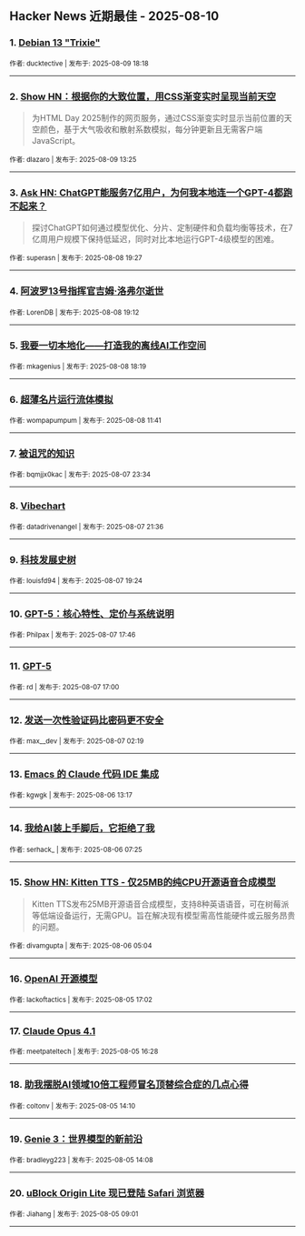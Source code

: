 ## Hacker News 近期最佳 - 2025-08-10


### 1. [Debian 13 "Trixie"](https://news.ycombinator.com/item?id=44848782)

<sub>作者: ducktective | 发布于: 2025-08-09 18:18</sub>

---

### 2. [Show HN：根据你的大致位置，用CSS渐变实时呈现当前天空](https://news.ycombinator.com/item?id=44846281)
> 为HTML Day 2025制作的网页服务，通过CSS渐变实时显示当前位置的天空颜色，基于大气吸收和散射系数模拟，每分钟更新且无需客户端JavaScript。

<sub>作者: dlazaro | 发布于: 2025-08-09 13:25</sub>

---

### 3. [Ask HN: ChatGPT能服务7亿用户，为何我本地连一个GPT-4都跑不起来？](https://news.ycombinator.com/item?id=44840728)
> 探讨ChatGPT如何通过模型优化、分片、定制硬件和负载均衡等技术，在7亿周用户规模下保持低延迟，同时对比本地运行GPT-4级模型的困难。

<sub>作者: superasn | 发布于: 2025-08-08 19:27</sub>

---

### 4. [阿波罗13号指挥官吉姆·洛弗尔逝世](https://news.ycombinator.com/item?id=44840582)

<sub>作者: LorenDB | 发布于: 2025-08-08 19:12</sub>

---

### 5. [我要一切本地化——打造我的离线AI工作空间](https://news.ycombinator.com/item?id=44840013)

<sub>作者: mkagenius | 发布于: 2025-08-08 18:19</sub>

---

### 6. [超薄名片运行流体模拟](https://news.ycombinator.com/item?id=44835879)

<sub>作者: wompapumpum | 发布于: 2025-08-08 11:41</sub>

---

### 7. [被诅咒的知识](https://news.ycombinator.com/item?id=44831704)

<sub>作者: bqmjjx0kac | 发布于: 2025-08-07 23:34</sub>

---

### 8. [Vibechart](https://news.ycombinator.com/item?id=44830684)

<sub>作者: datadrivenangel | 发布于: 2025-08-07 21:36</sub>

---

### 9. [科技发展史树](https://news.ycombinator.com/item?id=44829185)

<sub>作者: louisfd94 | 发布于: 2025-08-07 19:24</sub>

---

### 10. [GPT-5：核心特性、定价与系统说明](https://news.ycombinator.com/item?id=44827794)

<sub>作者: Philpax | 发布于: 2025-08-07 17:46</sub>

---

### 11. [GPT-5](https://news.ycombinator.com/item?id=44826997)

<sub>作者: rd | 发布于: 2025-08-07 17:00</sub>

---

### 12. [发送一次性验证码比密码更不安全](https://news.ycombinator.com/item?id=44819917)

<sub>作者: max__dev | 发布于: 2025-08-07 02:19</sub>

---

### 13. [Emacs 的 Claude 代码 IDE 集成](https://news.ycombinator.com/item?id=44811567)

<sub>作者: kgwgk | 发布于: 2025-08-06 13:17</sub>

---

### 14. [我给AI装上手脚后，它拒绝了我](https://news.ycombinator.com/item?id=44808794)

<sub>作者: serhack_ | 发布于: 2025-08-06 07:25</sub>

---

### 15. [Show HN: Kitten TTS - 仅25MB的纯CPU开源语音合成模型](https://news.ycombinator.com/item?id=44807868)
> Kitten TTS发布25MB开源语音合成模型，支持8种英语语音，可在树莓派等低端设备运行，无需GPU。旨在解决现有模型需高性能硬件或云服务昂贵的问题。

<sub>作者: divamgupta | 发布于: 2025-08-06 05:04</sub>

---

### 16. [OpenAI 开源模型](https://news.ycombinator.com/item?id=44800746)

<sub>作者: lackoftactics | 发布于: 2025-08-05 17:02</sub>

---

### 17. [Claude Opus 4.1](https://news.ycombinator.com/item?id=44800185)

<sub>作者: meetpateltech | 发布于: 2025-08-05 16:28</sub>

---

### 18. [助我摆脱AI领域10倍工程师冒名顶替综合症的几点心得](https://news.ycombinator.com/item?id=44798189)

<sub>作者: coltonv | 发布于: 2025-08-05 14:10</sub>

---

### 19. [Genie 3：世界模型的新前沿](https://news.ycombinator.com/item?id=44798166)

<sub>作者: bradleyg223 | 发布于: 2025-08-05 14:08</sub>

---

### 20. [uBlock Origin Lite 现已登陆 Safari 浏览器](https://news.ycombinator.com/item?id=44795825)

<sub>作者: Jiahang | 发布于: 2025-08-05 09:01</sub>

---
